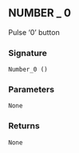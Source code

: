 ## NUMBER \_  0

Pulse ‘0’ button


### Signature

`Number_0 ()`


### Parameters

`None`


### Returns

`None`